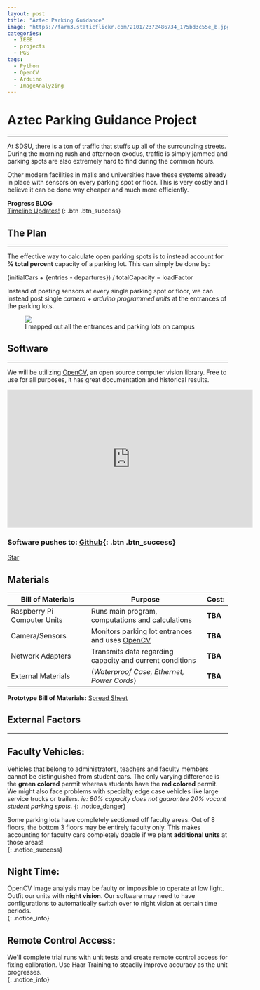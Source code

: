 ```yaml
---
layout: post
title: "Aztec Parking Guidance"
image: "https://farm3.staticflickr.com/2101/2372486734_175bd3c55e_b.jpg"
categories:
  - IEEE
  - projects
  - PGS
tags:
  - Python
  - OpenCV
  - Arduino
  - ImageAnalyzing
---
```


# Aztec Parking Guidance Project
---

At SDSU, there is a ton of traffic that stuffs up all of the surrounding streets. During the morning rush and afternoon exodus, traffic is simply jammed and parking spots are also extremely hard to find during the common hours.


Other modern facilities in malls and universities have these systems already in place with sensors on every parking spot or floor. This is very costly and I believe it can be done way cheaper and much more efficiently.

**Progress BLOG**  
[Timeline Updates!](https://docs.google.com/document/d/18Eg5EOx2ETNyla-LXG4DLTckIDiXMzJWi56QPfMXA_8/edit?usp=sharing)
{: .btn .btn_success}


## The Plan
---
The effective way to calculate open parking spots is to instead account for **% total percent** capacity of a parking lot. This can simply be done by:

<div class="notice">
(initialCars + {entries - departures}) / totalCapacity = loadFactor
</div>

Instead of posting sensors at every single parking spot or floor, we can instead post single *camera + arduino programmed units* at the entrances of the parking lots.

<figure>
	<a href="https://github.com/Kevin-Do/Aztec-Parking-Guidance"><img src="http://i.imgur.com/OXw4ISt.jpg"></a>
	<figcaption> I mapped out all the entrances and parking lots on campus </figcaption>
</figure>

## Software
---
We will be utilizing [OpenCV](http://opencv.org/), an open source computer vision library. Free to use for all purposes, it has great documentation and historical results.  
<center>
<iframe width="560" height="315" src="https://www.youtube.com/embed/z1Cvn3_4yGo" frameborder="0" allowfullscreen></iframe>  
</center>

### Software pushes to: [Github](https://github.com/Kevin-Do/Aztec-Parking-Guidance){: .btn .btn_success}
<a class="github-button" href="https://github.com/kevin-do/Aztec-Parking-Guidance" data-style="mega" aria-label="Star kevin-do/Aztec-Parking-Guidance on GitHub">Star</a>

## Materials


| Bill of Materials | Purpose | Cost: |
|---|---|---|
| Raspberry Pi Computer Units  | Runs main program, computations and calculations  | **TBA**  |
| Camera/Sensors  | Monitors parking lot entrances and uses [OpenCV](http://opencv.org/) | **TBA**   |
| Network Adapters  | Transmits data regarding capacity and current conditions    | **TBA**   |
| External Materials  | (*Waterproof Case, Ethernet, Power Cords*)   | **TBA**   |

**Prototype Bill of Materials:** [Spread Sheet](https://docs.google.com/spreadsheets/d/1F0OX3I4pIi6qh72riP2w0rrSMLZh6Gi5A-4ApnPeVbI/edit?usp=sharing)

## External Factors
---

**Faculty Vehicles**:
---  
Vehicles that belong to administrators, teachers and faculty members cannot be distinguished from student cars. The only varying difference is the **green colored** permit whereas students have the **red colored** permit. We might also face problems with specialty edge case vehicles like large service trucks or trailers. *ie: 80% capacity does not guarantee 20% vacant student parking spots.*
{: .notice_danger}  

Some parking lots have completely sectioned off faculty areas. Out of 8 floors, the bottom 3 floors may be entirely faculty only. This makes accounting for faculty cars completely doable if we plant **additional units** at those areas!  
{: .notice_success}

**Night Time**:
---  
OpenCV image analysis may be faulty or impossible to operate at low light.
Outfit our units with **night vision**. Our software may need to have configurations to automatically switch over to night vision at certain time periods.  
{: .notice_info}

**Remote Control Access**:
---  
We'll complete trial runs with unit tests and create remote control access for fixing calibration. Use Haar Training to steadily improve accuracy as the unit progresses.  
{: .notice_info}
